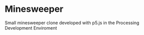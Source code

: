 # Minesweeper
Small minesweeper clone developed with p5.js in the Processing Development Enviroment
